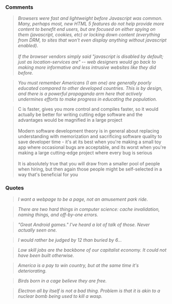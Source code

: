 ### Comments

> *Browsers were fast and lightweight before Javascript was common. Many, perhaps most, new HTML 5 features do not help provide more content to benefit end users, but are focused on either spying on them (javascript, cookies, etc) or locking down content (everything from DRM, to sites that won't even display anything without javascript enabled).<br><br>
If the browser vendors simply said "javascript is disabled by default; just as location-services are" -- web designers would go back to making more informative and less intrusive websites like they did before.*

> *You must remember Americans (I am one) are generally poorly educated compared to other developed countries. This is by design, and there is a powerful propaganda arm here that actively undermines efforts to make progress in educating the population.*

> C is faster, gives you more control and compiles faster, so it would actually be better for writing cutting edge software and the advantages would be magnified in a large project<br><br>
Modern software development theory is in general about replacing understanding with memorization and sacrificing software quality to save developer time - it's at its best when you're making a small toy app where occasional bugs are acceptable, and its worst when you're making a large cutting-edge project where every bug is serious<br><br>
It is absolutely true that you will draw from a smaller pool of people when hiring, but then again those people might be self-selected in a way that's beneficial for you

### Quotes

> *I want a webpage to be a page, not an amusement park ride.*

> *There are two hard things in computer science: cache invalidation, naming things, and off-by-one errors.*

> *"Great Android games." I've heard a lot of talk of those. Never actually seen one.*

> *I would rather be judged by 12 than buried by 6...*

> *Low skill jobs are the backbone of our capitalist economy. It could not have been built otherwise.*

> *America is a pay to win country, but at the same time it's deteriorating.*

> *Birds born in a cage believe they are free.*

> *Electron all by itself is not a bad thing. Problem is that it is akin to a nuclear bomb being used to kill a wasp.*
